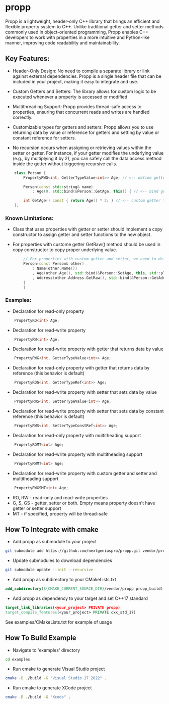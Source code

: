 # propp
Propp is a lightweight, header-only C++ library that brings an efficient and flexible property system to C++. Unlike traditional getter and setter methods commonly used in object-oriented programming, Propp enables C++ developers to work with properties in a more intuitive and Python-like manner, improving code readability and maintainability.

## Key Features:

- Header-Only Design: No need to compile a separate library or link against external dependencies. Propp is a single header file that can be included in your project, making it easy to integrate and use.

- Custom Getters and Setters: The library allows for custom logic to be executed whenever a property is accessed or modified

- Multithreading Support: Propp provides thread-safe access to properties, ensuring that concurrent reads and writes are handled correctly.

- Customizable types for getters and setters: Propp allows you to use returning data by value or reference for getters and setting by value or constant reference for setters.

- No recursion occurs when assigning or retrieving values within the setter or getter. For instance, if your getter modifies the underlying value (e.g., by multiplying it by 2), you can safely call the data access method inside the getter without triggering recursive calls.

```cpp
    class Person {
        PropertyRWG<int, GetterTypeValue<int>> Age; // <-- define getter returning data by value

        Person(const std::string& name)
            : Age(0, std::bind(&Person::GetAge, this)) { // <-- bind getter to the object}

        int GetAge() const { return Age() * 2; } // <-- custom getter that multiplies the value by 2
    };
```

### Known Limitations:

- Class that uses properties with getter or setter should implement a copy constructor to assign getter and setter functions to the new object.

- For properties with custome getter GetRaw() method should be used in copy constructor to copy proper underlying value.

```cpp
        // For properties with custom getter and setter, we need to define copy constructor
        Person(const Person& other)
            : Name(other.Name())
            , Age(other.Age(), std::bind(&Person::SetAge, this, std::placeholders::_1))
            , Address(other.Address.GetRaw(), std::bind(&Person::GetAddress, this)) // Because we declared getter that returns string by value, we need to use GetRaw() to get the initial value
        {
        }
```

### Examples:

- Declaration for read-only property
```cpp
    PropertyRO<int> Age;
```
- Declaration for read-write property
```cpp
    PropertyRW<int> Age;
```
- Declaration for read-write property with getter that returns data by value
```cpp
    PropertyRWG<int, GetterTypeValue<int>> Age;
```
- Declaration for read-only property with getter that returns data by reference (this behavior is default)
```cpp
    PropertyROG<int, GetterTypeRef<int>> Age;
```
- Declaration for read-write property with setter that sets data by value
```cpp
    PropertyRWS<int, SetterTypeValue<int>> Age;
```
- Declaration for read-write property with setter that sets data by constant reference (this behavior is default)
```cpp
    PropertyRWS<int, SetterTypeConstRef<int>> Age;
```
- Declaration for read-only property with multitheading support
```cpp
    PropertyROMT<int> Age;
```
- Declaration for read-write property with multitheading support
```cpp
    PropertyRWMT<int> Age;
```
- Declaration for read-write property with custom getter and setter and multitheading support
```cpp
    PropertyRWGSMT<int> Age;
```

- RO, RW - read-only and read-write properties
- G, S, GS - getter, setter or both. Empty means property doesn't have getter or setter support
- MT - if specified, property will be thread-safe

## How To Integrate with cmake

- Add propp as submodule to your project
```bash
git submodule add https://github.com/nextgeniuspro/propp.git vendor/propp
```
- Update submodules to download dependencies
```bash
git submodule update --init --recursive
```
- Add propp as subdirectory to your CMakeLists.txt
```cmake 
add_subdirectory(${CMAKE_CURRENT_SOURCE_DIR}/vendor/propp propp_build)
```
- Add propp as dependency to your target and set C++17 standard
```cmake 
target_link_libraries(<your_project> PRIVATE propp)
target_compile_features(<your_project> PRIVATE cxx_std_17)
```

See examples/CMakeLists.txt for example of usage

## How To Build Example #

- Navigate to 'examples' directory
```bash
cd examples
```
- Run cmake to generate Visual Studio project
```bash
cmake -B ./build -G "Visual Studio 17 2022" .
```
- Run cmake to generate XCode project
```bash
cmake -B ./build -G "Xcode" .
```